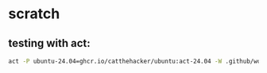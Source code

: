 # scratch

## testing with act:

```sh
act -P ubuntu-24.04=ghcr.io/catthehacker/ubuntu:act-24.04 -W .github/workflows/build-docker.yml
```